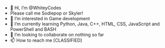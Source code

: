 - 👋 Hi, I’m @WhiteyCodes
- Please call me Sodiepop or Skyler!
- 👀 I’m interested in Game development
- 🌱 I’m currently learning Python, Java, C++, HTML, CSS, JavaScript and PowerShell and BASH
- 💞️ I’m looking to collaborate on nothing so far
- 📫 How to reach me [CLASSIFIED]

<!---
WhiteyCodes/WhiteyCodes is a ✨ special ✨ repository because its `README.md` (this file) appears on your GitHub profile.
You can click the Preview link to take a look at your changes.
--->
